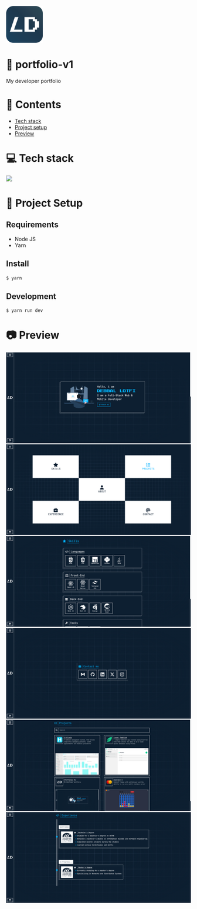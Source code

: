 <img height="100px" width="100px" src="https://github.com/devlotfi/portfolio-v1/blob/main/github-assets/logo.svg">

# 📜 portfolio-v1
My developer portfolio

# 📌 Contents
- [Tech stack](#-tech-stack)
- [Project setup](#-project-setup)
- [Preview](#-preview)

# 💻 Tech stack
<img src="https://skillicons.dev/icons?i=html,css,tailwind,typescript,react&perline=5" />

# 📂 Project Setup

## Requirements
- Node JS
- Yarn

## Install

```bash
$ yarn
```

## Development

```bash
$ yarn run dev
```

# 📷 Preview

<img src="https://github.com/devlotfi/portfolio-v1/blob/main/github-assets/preview-1.png">
<img src="https://github.com/devlotfi/portfolio-v1/blob/main/github-assets/preview-2.png">
<img src="https://github.com/devlotfi/portfolio-v1/blob/main/github-assets/preview-3.png">
<img src="https://github.com/devlotfi/portfolio-v1/blob/main/github-assets/preview-4.png">
<img src="https://github.com/devlotfi/portfolio-v1/blob/main/github-assets/preview-5.png">
<img src="https://github.com/devlotfi/portfolio-v1/blob/main/github-assets/preview-6.png">
